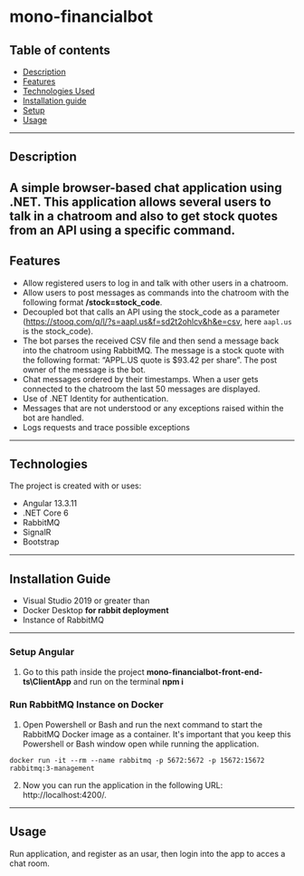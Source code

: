 # mono-financialbot
## Table of contents
* [Description](#description)
* [Features](#features)
* [Technologies Used](#technologies)
* [Installation guide](#installationguide)
* [Setup](#setup)
* [Usage](#usage)
---
## Description
A simple browser-based chat application using .NET. 
This application allows several users to talk in a chatroom and also to get stock quotes from an API using a specific command.
---
## Features
* Allow registered users to log in and talk with other users in a chatroom.
* Allow users to post messages as commands into the chatroom with the following format **/stock=stock_code**.
* Decoupled bot that calls an API using the stock_code as a parameter (https://stooq.com/q/l/?s=aapl.us&f=sd2t2ohlcv&h&e=csv, here `aapl.us` is the stock_code).
* The bot parses the received CSV file and then send a message back into the chatroom using RabbitMQ. The message is a stock quote
with the following format: “APPL.US quote is $93.42 per share”. The post owner of the message is the bot.
*  Chat messages ordered by their timestamps. When a user gets connected to the chatroom the last 50 messages are displayed.
* Use of .NET Identity for authentication.
* Messages that are not understood or any exceptions raised within the bot are handled.
* Logs requests and trace possible exceptions
---
## Technologies
The project is created with or uses:

* Angular 13.3.11
* .NET Core 6
* RabbitMQ
* SignalR
* Bootstrap
---
## Installation Guide
* Visual Studio 2019 or greater than 
* Docker Desktop **for rabbit deployment**
* Instance of RabbitMQ
---
### Setup Angular
1. Go to this path inside the project **mono-financialbot-front-end-ts\ClientApp** and run on the terminal  **npm i**
### Run RabbitMQ Instance on Docker
1. Open Powershell or Bash and run the next command to start the RabbitMQ Docker image as a container. It's important that you keep this Powershell or Bash window open while running the application.
```
docker run -it --rm --name rabbitmq -p 5672:5672 -p 15672:15672 rabbitmq:3-management
```


2. Now you can run the application in the following URL: http://localhost:4200/.

---
## Usage
Run application, and register as an usar, then login into the app to acces a chat room.
